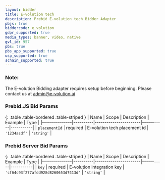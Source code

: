 ```yaml
---
layout: bidder
title: E-volution tech
description: Prebid E-volution tech Bidder Adapter
pbjs: true
biddercode: e_volution
gdpr_supported: true
media_types: banner, video, native
gvl_id: 957
pbs: true
pbs_app_supported: true
usp_supported: true
schain_supported: true
---
```


### Note:

The E-volution Bidding adapter requires setup before beginning. Please contact us at admin@e-volution.ai

### Prebid.JS Bid Params

{: .table .table-bordered .table-striped }
| Name          | Scope    | Description           | Example   | Type      |
|---------------|----------|-----------------------|-----------|-----------|
| `placementId`      | required | E-volution tech placement id         | `'1234asdf'`    | `'string'` |

### Prebid Server Bid Params

{: .table .table-bordered .table-striped }
| Name          | Scope    | Description           | Example   | Type      |
|---------------|----------|-----------------------|-----------|-----------|
| `key`      | required | E-volution integration key         | `'cf64c93f277afdd928d8260653d7413d'`    | `'string'` |

